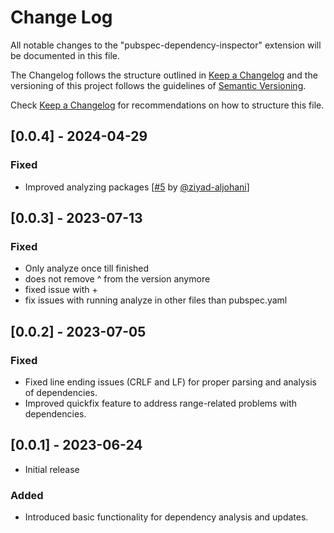 # Change Log

All notable changes to the "pubspec-dependency-inspector" extension will be documented in this file.

The Changelog follows the structure outlined in [Keep a Changelog](http://keepachangelog.com/) and the versioning of this project follows the guidelines of [Semantic Versioning](https://semver.org/spec/v2.0.0.html).

Check [Keep a Changelog](http://keepachangelog.com/) for recommendations on how to structure this file.

## [0.0.4] - 2024-04-29
### Fixed
- Improved analyzing packages [[#5](https://github.com/berkkan22/pubspec-dependency-inspector/pull/5) by [@ziyad-aljohani](https://github.com/ziyad-aljohani)]

## [0.0.3] - 2023-07-13
### Fixed
- Only analyze once till finished
- does not remove ^ from the version anymore
- fixed issue with +
- fix issues with running analyze in other files than pubspec.yaml

## [0.0.2] - 2023-07-05
### Fixed
- Fixed line ending issues (CRLF and LF) for proper parsing and analysis of dependencies.
- Improved quickfix feature to address range-related problems with dependencies.

## [0.0.1] - 2023-06-24

- Initial release
### Added
- Introduced basic functionality for dependency analysis and updates.
